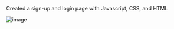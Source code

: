 Created a sign-up and login page with Javascript, CSS, and HTML

![image](https://github.com/aryan-srivastava1625/project-nexus/assets/103809985/6eb8a295-b2de-4c4c-8e7c-50ca0f295c5d)
